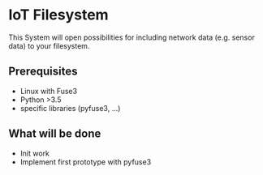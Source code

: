 # IoT Filesystem

This System will open possibilities for including network data (e.g. sensor data) to your filesystem.

## Prerequisites

- Linux with Fuse3
- Python >3.5
- specific libraries (pyfuse3, ...)

## What will be done

- Init work
- Implement first prototype with pyfuse3
